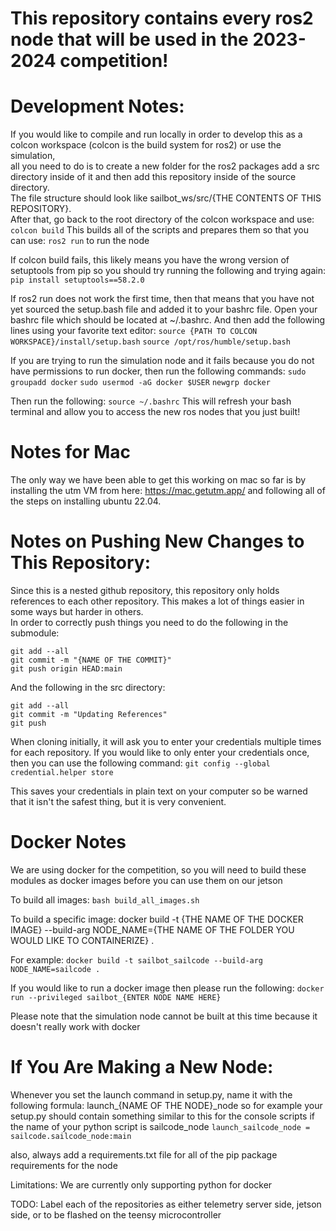 # This repository contains every ros2 node that will be used in the 2023-2024 competition!

# Development Notes:
If you would like to compile and run locally in order to develop this as a colcon workspace (colcon is the build system for ros2) or use the simulation, \
all you need to do is to create a new folder for the ros2 packages add a src directory inside of it and then add this repository inside of the source directory. \
The file structure should look like sailbot_ws/src/{THE CONTENTS OF THIS REPOSITORY}. \
After that, go back to the root directory of the colcon workspace and use:
`colcon build`
This builds all of the scripts and prepares them so that you can use: `ros2 run` to run the node

If colcon build fails, this likely means you have the wrong version of setuptools from pip so you should try running the following and trying again:
`pip install setuptools==58.2.0`

If ros2 run does not work the first time, then that means that you have not yet sourced the setup.bash file and added it to your bashrc file.
Open your bashrc file which should be located at ~/.bashrc. And then add the following lines using your favorite text editor:
`source {PATH TO COLCON WORKSPACE}/install/setup.bash`
`source /opt/ros/humble/setup.bash`

If you are trying to run the simulation node and it fails because you do not have permissions to run docker, then run the following commands:
`sudo groupadd docker`
`sudo usermod -aG docker $USER`
`newgrp docker`

Then run the following:
`source ~/.bashrc`
This will refresh your bash terminal and allow you to access the new ros nodes that you just built!

# Notes for Mac
The only way we have been able to get this working on mac so far is by installing the utm VM from here: https://mac.getutm.app/ and following all of the steps on installing ubuntu 22.04.

# Notes on Pushing New Changes to This Repository:
Since this is a nested github repository, this repository only holds references to each other repository. This makes a lot of things easier in some ways but harder in others. \
In order to correctly push things you need to do the following in the submodule:
```
git add --all
git commit -m "{NAME OF THE COMMIT}"
git push origin HEAD:main
```
And the following in the src directory:
```
git add --all
git commit -m "Updating References"
git push
```

When cloning initially, it will ask you to enter your credentials multiple times for each repository. If you would like to only enter your credentials once, then you can use the following command:
    `git config --global credential.helper store`

This saves your credentials in plain text on your computer so be warned that it isn't the safest thing, but it is very convenient.

# Docker Notes
We are using docker for the competition, so you will need to build these modules as docker images before you can use them on our jetson

To build all images:
    `bash build_all_images.sh`

To build a specific image:
    docker build -t {THE NAME OF THE DOCKER IMAGE} --build-arg NODE_NAME={THE NAME OF THE FOLDER YOU WOULD LIKE TO CONTAINERIZE} .

For example:
    `docker build -t sailbot_sailcode --build-arg NODE_NAME=sailcode .`

If you would like to run a docker image then please run the following:
    `docker run --privileged sailbot_{ENTER NODE NAME HERE}`

Please note that the simulation node cannot be built at this time because it doesn't really work with docker


# If You Are Making a New Node:
Whenever you set the launch command in setup.py, name it with the following formula: launch_{NAME OF THE NODE}_node
so for example your setup.py should contain something similar to this for the console scripts if the name of your python script is sailcode_node
`launch_sailcode_node = sailcode.sailcode_node:main`

also, always add a requirements.txt file for all of the pip package requirements for the node


Limitations:
    We are currently only supporting python for docker

TODO:
    Label each of the repositories as either telemetry server side, jetson side, or to be flashed on the teensy microcontroller